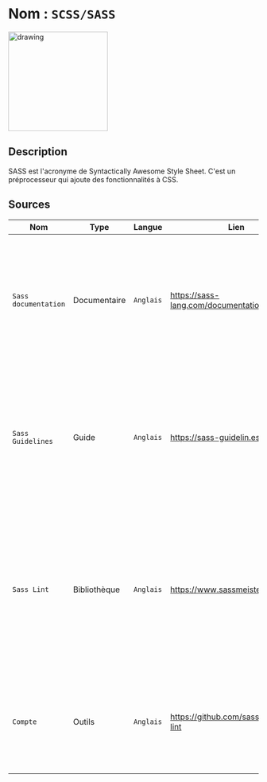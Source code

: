 # Nom : `SCSS/SASS`

<img src="https://upload.wikimedia.org/wikipedia/commons/thumb/9/96/Sass_Logo_Color.svg/1200px-Sass_Logo_Color.svg.png" alt="drawing" width="200"/>

## Description

SASS est l'acronyme de Syntactically Awesome Style Sheet. C'est un préprocesseur qui ajoute des fonctionnalités à CSS.

## Sources

Nom | Type | Langue | Lien | Description | Tags | Note/5
 --- | --- | --- | --- | --- | --- | --- 
`Sass documentation`| Documentaire | `Anglais`|https://sass-lang.com/documentation|La documentation officielle de Sass, qui comprend des informations sur les fonctionnalités de base de Sass, ainsi que des exemples et des tutoriels.|Sass, SCSS |5|
 `Sass Guidelines`| Guide | `Anglais` | 	https://sass-guidelin.es/ | Un guide de style pour Sass, qui fournit des conseils sur la manière d'organiser et de structurer votre code Sass, ainsi que sur les meilleures pratiques à suivre. | Sass, CSS | 5 |
 `Sass Lint` | Bibliothèque | `Anglais` | https://www.sassmeister.com/ | Une bibliothèque de mixins Sass prédéfinis, qui peuvent être utilisés pour ajouter des fonctionnalités telles que les bordures arrondies, les ombres, les transitions et les animations à votre code CSS.| Sass, CSS | 5 |
 `Compte` | Outils | `Anglais` | https://github.com/sasstools/sass-lint | Un outil de linting Sass, qui peut être utilisé pour détecter et corriger les erreurs et les incohérences dans votre code Sass.| Sass, SCSS | 5 |